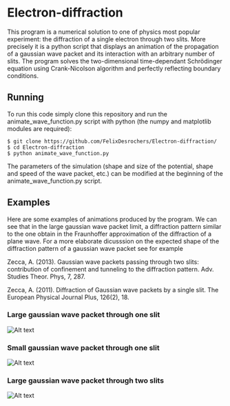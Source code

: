 # Electron-diffraction

This program is a numerical solution to one of physics most popular experiment: the diffraction of a single electron through two slits. More precisely it is a python script that displays an animation of the propagation of a gaussian wave packet and its interaction with an arbitrary number of slits. The program solves the two-dimensional time-dependant Schrödinger equation using Crank-Nicolson algorithm and perfectly reflecting boundary conditions.

## Running

To run this code simply clone this repository and run the animate_wave_function.py script with python (the numpy and matplotlib modules are required):
 
```
$ git clone https://github.com/FelixDesrochers/Electron-diffraction/
$ cd Electron-diffraction
$ python animate_wave_function.py 
```

The parameters of the simulation (shape and size of the potential, shape and speed of the wave packet, etc.) can be modified at the beginning of the animate_wave_function.py script. 

## Examples

Here are some examples of animations produced by the program. We can see that in the large gaussian wave packet limit, a diffraction pattern similar to the one obtain in the Fraunhoffer approximation of the diffraction of a plane wave. For a more elaborate dicusssion on the expected shape of the diffraction pattern of a gaussian wave packet see for example

Zecca, A. (2013). Gaussian wave packets passing through two slits: contribution of confinement and tunneling to the diffraction pattern. Adv. Studies Theor. Phys, 7, 287.

Zecca, A. (2011). Diffraction of Gaussian wave packets by a single slit. The European Physical Journal Plus, 126(2), 18.

### Large gaussian wave packet through one slit
![Alt text](https://github.com/FelixDesrochers/Electron-diffraction/blob/master/animation/one_slit_thick.gif?raw=true "Title")

### Small gaussian wave packet through one slit
![Alt text](https://github.com/FelixDesrochers/Electron-diffraction/blob/master/animation/2D_oneslit_dx008_dt0005_yf1.gif?raw=true "Title")

### Large gaussian wave packet through two slits
![Alt text](https://github.com/FelixDesrochers/Electron-diffraction/blob/master/animation/2D_2slits_dx008_dt0005_yf10.gif?raw=true "Title")
